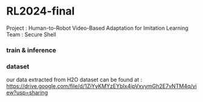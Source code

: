 # RL2024-final
Project : Human-to-Robot Video-Based Adaptation for Imitation Learning
Team : Secure Shell

### train & inference
### dataset
our data extracted from H2O dataset can be found at : https://drive.google.com/file/d/1ZiYyKMYzEYbIx4ipVxvymGh2E7vNTM4q/view?usp=sharing

